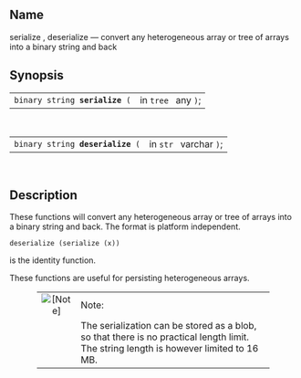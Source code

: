 <div id="fn_serialize" class="refentry">

<div class="titlepage">

</div>

<div class="refnamediv">

## Name

serialize , deserialize — convert any heterogeneous array or tree of
arrays into a binary string and back

</div>

<div class="refsynopsisdiv">

## Synopsis

<div id="fsyn_serialize" class="funcsynopsis">

|                                     |                     |
|-------------------------------------|---------------------|
| `binary string `**`serialize`**` (` | in `tree ` any `)`; |

<div class="funcprototype-spacer">

 

</div>

</div>

<div id="fsyn_deserialize" class="funcsynopsis">

|                                       |                        |
|---------------------------------------|------------------------|
| `binary string `**`deserialize`**` (` | in `str ` varchar `)`; |

<div class="funcprototype-spacer">

 

</div>

</div>

</div>

<div id="desc_17" class="refsect1">

## Description

These functions will convert any heterogeneous array or tree of arrays
into a binary string and back. The format is platform independent.

``` programlisting
deserialize (serialize (x))
```

is the identity function.

These functions are useful for persisting heterogeneous arrays.

<div class="note" style="margin-left: 0.5in; margin-right: 0.5in;">

|                              |                                                                                                                                       |
|:----------------------------:|:--------------------------------------------------------------------------------------------------------------------------------------|
| ![\[Note\]](images/note.png) | Note:                                                                                                                                 |
|                              | The serialization can be stored as a blob, so that there is no practical length limit. The string length is however limited to 16 MB. |

</div>

</div>

</div>
